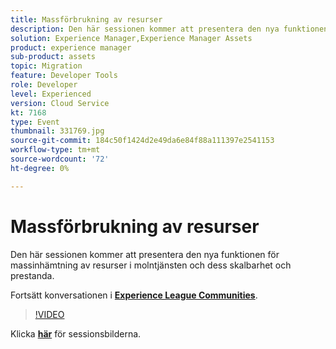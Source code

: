 ```yaml
---
title: Massförbrukning av resurser
description: Den här sessionen kommer att presentera den nya funktionen för massinhämtning av resurser i molntjänsten och dess skalbarhet och prestanda. Den här sessionen skapades som en del av Adobe Developers Live Content Event.
solution: Experience Manager,Experience Manager Assets
product: experience manager
sub-product: assets
topic: Migration
feature: Developer Tools
role: Developer
level: Experienced
version: Cloud Service
kt: 7168
type: Event
thumbnail: 331769.jpg
source-git-commit: 184c50f1424d2e49da6e84f88a111397e2541153
workflow-type: tm+mt
source-wordcount: '72'
ht-degree: 0%

---
```


# Massförbrukning av resurser

Den här sessionen kommer att presentera den nya funktionen för massinhämtning av resurser i molntjänsten och dess skalbarhet och prestanda.

Fortsätt konversationen i **[Experience League Communities](http://adobe.ly/36Yd3v6)**.

>[!VIDEO](https://video.tv.adobe.com/v/331769/?quality=12&learn=on&hidetitle=true)

Klicka **[här](/help/adobe-developers-live/assets/asset-bulk-ingestion.pdf)** för sessionsbilderna.
